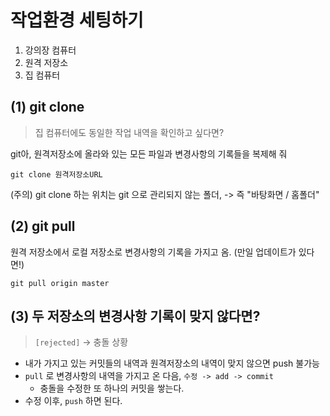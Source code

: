 # 작업환경 세팅하기

1. 강의장 컴퓨터
2. 원격 저장소
3. 집 컴퓨터

## (1) git clone
> 집 컴퓨터에도 동일한 작업 내역을 확인하고 싶다면?

git아, 원격저장소에 올라와 있는 모든 파일과 변경사항의 기록들을 복제해 줘
```
git clone 원격저장소URL
```
(주의) git clone 하는 위치는 git 으로 관리되지 않는 폴더, -> 즉 "바탕화면 / 홈폴더"

## (2) git pull 
원격 저장소에서 로컬 저장소로 변경사항의 기록을 가지고 옴. (만일 업데이트가 있다면!)
```
git pull origin master
```

## (3) 두 저장소의 변경사항 기록이 맞지 않다면?

> `[rejected]` -> 충돌 상황
- 내가 가지고 있는 커밋들의 내역과 원격저장소의 내역이 맞지 않으면 push 불가능
- `pull` 로 변경사항의 내역을 가지고 온 다음, `수정 -> add -> commit` 
  - 충돌을 수정한 또 하나의 커밋을 쌓는다.
- 수정 이후, `push` 하면 된다.